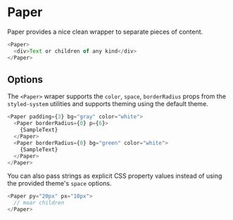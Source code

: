 # Paper

Paper provides a nice clean wrapper to separate pieces of content.

```js
<Paper>
  <div>Text or children of any kind</div>
</Paper>
```

## Options

The `<Paper>` wraper supports the `color`, `space`, `borderRadius` props from the `styled-system` utilities and supports theming using the default theme.

```js
<Paper padding={3} bg="gray" color="white">
  <Paper borderRadius={0} p={6}>
    {SampleText}
  </Paper>
  <Paper borderRadius={0} bg="green" color="white">
    {SampleText}
  </Paper>
</Paper>
```

You can also pass strings as explicit CSS property values instead of using the provided theme's `space` options.

```js
<Paper py="20px" px="10px">
  // moar children
</Paper>
```
